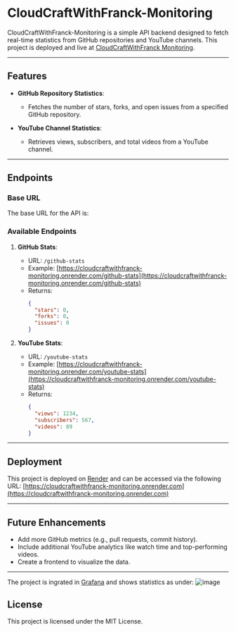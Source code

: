# CloudCraftWithFranck-Monitoring

CloudCraftWithFranck-Monitoring is a simple API backend designed to fetch real-time statistics from GitHub repositories and YouTube channels. This project is deployed and live at [CloudCraftWithFranck Monitoring](https://cloudcraftwithfranck-monitoring.onrender.com).

---

## Features

- **GitHub Repository Statistics**:
  - Fetches the number of stars, forks, and open issues from a specified GitHub repository.

- **YouTube Channel Statistics**:
  - Retrieves views, subscribers, and total videos from a YouTube channel.

---

## Endpoints

### Base URL
The base URL for the API is:

### Available Endpoints
1. **GitHub Stats**:
   - URL: `/github-stats`
   - Example: [https://cloudcraftwithfranck-monitoring.onrender.com/github-stats](https://cloudcraftwithfranck-monitoring.onrender.com/github-stats)
   - Returns:
     ```json
     {
       "stars": 0,
       "forks": 0,
       "issues": 0
     }
     ```

2. **YouTube Stats**:
   - URL: `/youtube-stats`
   - Example: [https://cloudcraftwithfranck-monitoring.onrender.com/youtube-stats](https://cloudcraftwithfranck-monitoring.onrender.com/youtube-stats)
   - Returns:
     ```json
     {
       "views": 1234,
       "subscribers": 567,
       "videos": 89
     }
     ```

---

## Deployment

This project is deployed on [Render](https://render.com) and can be accessed via the following URL:
[https://cloudcraftwithfranck-monitoring.onrender.com](https://cloudcraftwithfranck-monitoring.onrender.com)

---

## Future Enhancements

- Add more GitHub metrics (e.g., pull requests, commit history).
- Include additional YouTube analytics like watch time and top-performing videos.
- Create a frontend to visualize the data.

---
The project is ingrated in [Grafana](https://cloudcraftwithfranck.grafana.net/d/be8j7o2lkkum8f/cloudcraftwithfranck-statistics-dashboard?orgId=1&from=now-6h&to=now&timezone=browser) and shows statistics as under: 
![image](https://github.com/user-attachments/assets/1586cd98-fa77-4c2f-825b-9a0a284b2764)

## License

This project is licensed under the MIT License.
